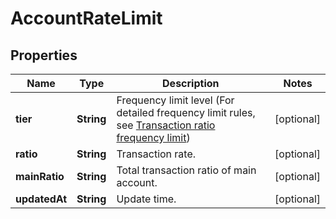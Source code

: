 
# AccountRateLimit

## Properties

Name | Type | Description | Notes
------------ | ------------- | ------------- | -------------
**tier** | **String** | Frequency limit level (For detailed frequency limit rules, see [Transaction ratio frequency limit](#rate-limit-based-on-fill-ratio)) |  [optional]
**ratio** | **String** | Transaction rate. |  [optional]
**mainRatio** | **String** | Total transaction ratio of main account. |  [optional]
**updatedAt** | **String** | Update time. |  [optional]

